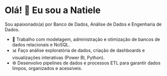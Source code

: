 # Olá! 👋 Eu sou a Natiele

Sou apaixonado(a) por Banco de Dados, Análise de Dados e Engenharia de Dados.

- 💾 Trabalho com modelagem, administração e otimização de bancos de dados relacionais e NoSQL.
- 📊 Faço análise exploratória de dados, criação de dashboards e visualizações interativas (Power BI, Python).
- ⚙️ Desenvolvo pipelines de dados e processos ETL para garantir dados limpos, organizados e acessíveis.




